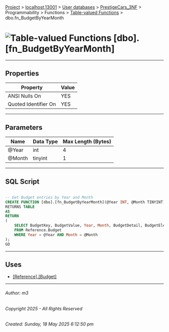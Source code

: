 #### 

[Project](../../../../../../index.md) > [localhost,13001](../../../../../index.md) > [User databases](../../../../index.md) > [PrestigeCars_3NF](../../../index.md) > Programmability > Functions > [Table-valued Functions](Table-valued_Functions.md) > dbo.fn_BudgetByYearMonth

# ![Table-valued Functions](../../../../../../Images/Function_Table32.png) [dbo].[fn_BudgetByYearMonth]

---

## <a name="#properties"></a>Properties

| Property | Value |
|---|---|
| ANSI Nulls On | YES |
| Quoted Identifier On | YES |


---

## <a name="#parameters"></a>Parameters

| Name | Data Type | Max Length (Bytes) |
|---|---|---|
| @Year | int | 4 |
| @Month | tinyint | 1 |


---

## <a name="#sqlscript"></a>SQL Script

```sql

-- Get Budget entries by Year and Month
CREATE FUNCTION [dbo].[fn_BudgetByYearMonth](@Year INT, @Month TINYINT)
RETURNS TABLE
AS
RETURN 
(
    SELECT BudgetKey, BudgetValue, Year, Month, BudgetDetail, BudgetElement
    FROM Reference.Budget
    WHERE Year = @Year AND Month = @Month
);
GO

```


---

## <a name="#uses"></a>Uses

* [[Reference].[Budget]](../../../Tables/Reference_Budget.md)


---

###### Author:  m3

###### Copyright 2025 - All Rights Reserved

###### Created: Sunday, 18 May 2025 6:12:50 pm

